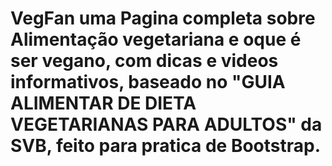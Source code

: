 # VegFan uma Pagina completa sobre Alimentação vegetariana e oque é ser vegano, com dicas e videos informativos, baseado no "GUIA ALIMENTAR DE DIETA VEGETARIANAS PARA ADULTOS" da SVB, feito para pratica de Bootstrap.


